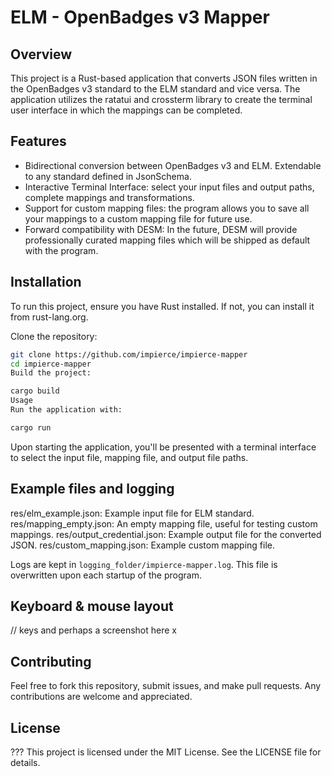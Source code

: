 # ELM - OpenBadges v3 Mapper

## Overview
This project is a Rust-based application that converts JSON files written in the OpenBadges v3 standard to the ELM standard and vice versa. The application utilizes the ratatui and crossterm library to create the terminal user interface in which the mappings can be completed.

## Features
- Bidirectional conversion between OpenBadges v3 and ELM. Extendable to any standard defined in JsonSchema.
- Interactive Terminal Interface: select your input files and output paths, complete mappings and transformations.
- Support for custom mapping files: the program allows you to save all your mappings to a custom mapping file for future use.
- Forward compatibility with DESM: In the future, DESM will provide professionally curated mapping files which will be shipped as default with the program.

## Installation
To run this project, ensure you have Rust installed. If not, you can install it from rust-lang.org.

Clone the repository:

```sh
git clone https://github.com/impierce/impierce-mapper
cd impierce-mapper
Build the project:
```

```sh
cargo build
Usage
Run the application with:
```

```sh
cargo run
```

Upon starting the application, you'll be presented with a terminal interface to select the input file, mapping file, and output file paths.

## Example files and logging
res/elm_example.json: Example input file for ELM standard.
res/mapping_empty.json: An empty mapping file, useful for testing custom mappings.
res/output_credential.json: Example output file for the converted JSON.
res/custom_mapping.json: Example custom mapping file.

Logs are kept in `logging_folder/impierce-mapper.log`. This file is overwritten upon each startup of the program.

## Keyboard & mouse layout
// keys and perhaps a screenshot here x

## Contributing
Feel free to fork this repository, submit issues, and make pull requests. Any contributions are welcome and appreciated.

## License
???
This project is licensed under the MIT License. See the LICENSE file for details.
